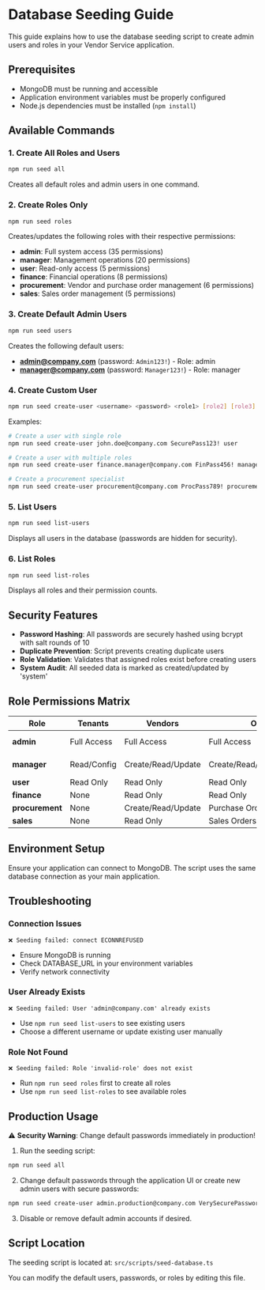 # Database Seeding Guide

This guide explains how to use the database seeding script to create admin users and roles in your Vendor Service application.

## Prerequisites

- MongoDB must be running and accessible
- Application environment variables must be properly configured
- Node.js dependencies must be installed (`npm install`)

## Available Commands

### 1. Create All Roles and Users
```bash
npm run seed all
```
Creates all default roles and admin users in one command.

### 2. Create Roles Only
```bash
npm run seed roles
```
Creates/updates the following roles with their respective permissions:
- **admin**: Full system access (35 permissions)
- **manager**: Management operations (20 permissions) 
- **user**: Read-only access (5 permissions)
- **finance**: Financial operations (8 permissions)
- **procurement**: Vendor and purchase order management (6 permissions)
- **sales**: Sales order management (5 permissions)

### 3. Create Default Admin Users
```bash
npm run seed users
```
Creates the following default users:
- **admin@company.com** (password: `Admin123!`) - Role: admin
- **manager@company.com** (password: `Manager123!`) - Role: manager

### 4. Create Custom User
```bash
npm run seed create-user <username> <password> <role1> [role2] [role3]
```

Examples:
```bash
# Create a user with single role
npm run seed create-user john.doe@company.com SecurePass123! user

# Create a user with multiple roles
npm run seed create-user finance.manager@company.com FinPass456! manager finance

# Create a procurement specialist
npm run seed create-user procurement@company.com ProcPass789! procurement user
```

### 5. List Users
```bash
npm run seed list-users
```
Displays all users in the database (passwords are hidden for security).

### 6. List Roles
```bash
npm run seed list-roles
```
Displays all roles and their permission counts.

## Security Features

- **Password Hashing**: All passwords are securely hashed using bcrypt with salt rounds of 10
- **Duplicate Prevention**: Script prevents creating duplicate users
- **Role Validation**: Validates that assigned roles exist before creating users
- **System Audit**: All seeded data is marked as created/updated by 'system'

## Role Permissions Matrix

| Role | Tenants | Vendors | Orders | Invoices | Users | System |
|------|---------|---------|---------|----------|-------|---------|
| **admin** | Full Access | Full Access | Full Access | Full Access | Full Access | Full Access |
| **manager** | Read/Config | Create/Read/Update | Create/Read/Update/Approve | Create/Read/Update/Pay | Read Only | None |
| **user** | Read Only | Read Only | Read Only | Read Only | None | None |
| **finance** | None | Read Only | Read Only | Full Access | None | None |
| **procurement** | None | Create/Read/Update | Purchase Orders Only | None | None | None |
| **sales** | None | Read Only | Sales Orders Only | None | None | None |

## Environment Setup

Ensure your application can connect to MongoDB. The script uses the same database connection as your main application.

## Troubleshooting

### Connection Issues
```
❌ Seeding failed: connect ECONNREFUSED
```
- Ensure MongoDB is running
- Check DATABASE_URL in your environment variables
- Verify network connectivity

### User Already Exists
```
❌ Seeding failed: User 'admin@company.com' already exists
```
- Use `npm run seed list-users` to see existing users
- Choose a different username or update existing user manually

### Role Not Found
```
❌ Seeding failed: Role 'invalid-role' does not exist
```
- Run `npm run seed roles` first to create all roles
- Use `npm run seed list-roles` to see available roles

## Production Usage

⚠️ **Security Warning**: Change default passwords immediately in production!

1. Run the seeding script:
```bash
npm run seed all
```

2. Change default passwords through the application UI or create new admin users with secure passwords:
```bash
npm run seed create-user admin.production@company.com VerySecurePassword123! admin
```

3. Disable or remove default admin accounts if desired.

## Script Location

The seeding script is located at: `src/scripts/seed-database.ts`

You can modify the default users, passwords, or roles by editing this file.